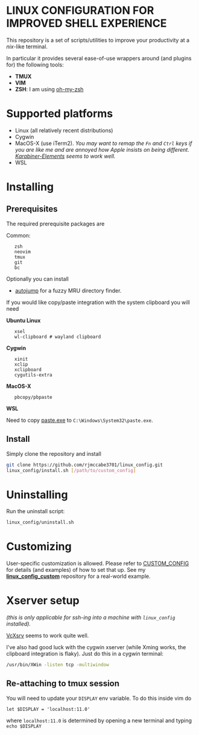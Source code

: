 # LINUX CONFIGURATION FOR IMPROVED SHELL EXPERIENCE

This repository is a set of scripts/utilities to improve
your productivity at a *nix*-like terminal.

In particular it provides several ease-of-use wrappers around
(and plugins for) the following tools:

* **TMUX**
* **VIM**
* **ZSH**: I am using [oh-my-zsh](https://github.com/robbyrussell/oh-my-zsh)

# Supported platforms

* Linux (all relatively recent distributions)
* Cygwin
* MacOS-X (use iTerm2). *You may want to remap the ``Fn`` and ``Ctrl`` keys if you are like me and are annoyed
  how Apple insists on being different.  [Karabiner-Elements](https://github.com/tekezo/Karabiner-Elements)
  seems to work well.*
* WSL

# Installing

## Prerequisites

The required prerequisite packages are

Common:
```
   zsh
   neovim
   tmux
   git
   bc
```

Optionally you can install

* [autojump](https://github.com/wting/autojump) for a fuzzy MRU directory finder.

If you would like copy/paste integration with the system clipboard you will need

**Ubuntu Linux**

```
   xsel
   wl-clipboard # wayland clipboard
```

**Cygwin**

```
   xinit
   xclip
   xclipboard
   cygutils-extra
```

**MacOS-X**

```
   pbcopy/pbpaste
```

**WSL**

Need to copy [paste.exe](https://www.c3scripts.com/tutorials/msdos/paste.zip) to ``C:\Windows\System32\paste.exe``.


## Install

Simply clone the repository and install

```bash
git clone https://github.com/rjmccabe3701/linux_config.git
linux_config/install.sh [/path/to/custom_config]
```

# Uninstalling

Run the uninstall script:

```bash
linux_config/uninstall.sh
```

# Customizing

User-specific customization is allowed.  Please refer to
[CUSTOM_CONFIG](CUSTOM_CONFIG.md) for details (and examples) of how to set that up.  See my
**[linux_config_custom](https://github.com/rjmccabe3701/linux_config_custom)** repository for
a real-world example.

# Xserver setup

*(this is only applicable for ssh-ing into a machine with ``linux_config`` installed).*

[VcXsrv](https://sourceforge.net/projects/vcxsrv) seems to work quite well.

I've also had good luck with the cygwin xserver (while Xming works, the clipboard integration is flaky).
Just do this in a cygwin terminal:

```bash
/usr/bin/XWin -listen tcp -multiwindow
```

## Re-attaching to tmux session

You will need to update your ``DISPLAY`` env variable.  To do this inside vim do

```
let $DISPLAY = 'localhost:11.0'
```

where ``localhost:11.0`` is determined by opening a new terminal and typing ``echo $DISPLAY``
